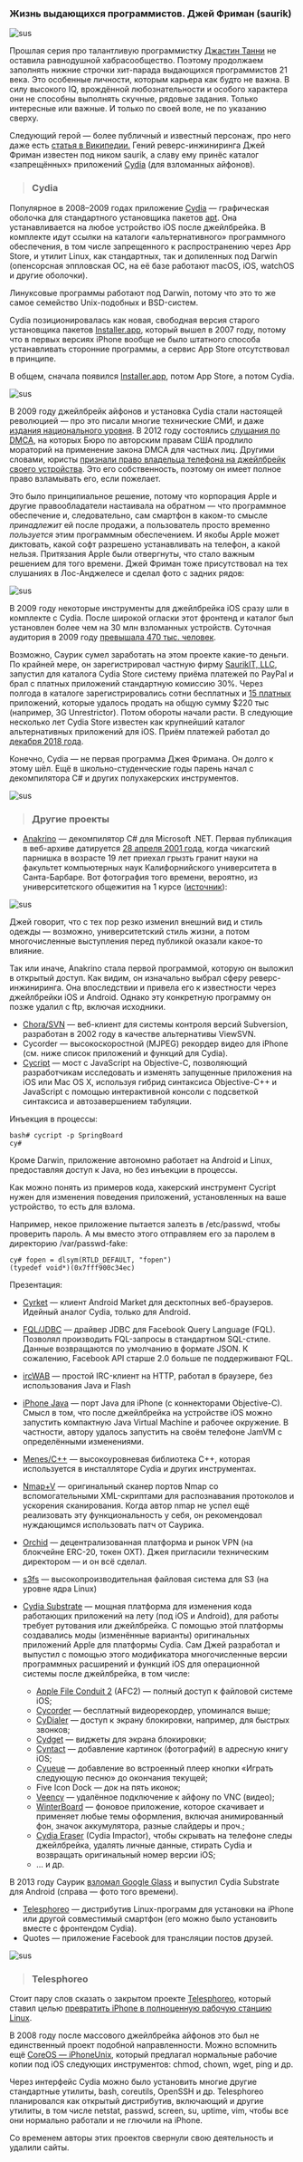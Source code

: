 ### **Жизнь выдающихся программистов. Джей Фриман (saurik)**

![sus](sus.jpeg)

Прошлая серия про талантливую программистку [Джастин Танни](https://habr.com/ru/company/ruvds/blog/682150/) не оставила равнодушной хабрасообщество. Поэтому продолжаем заполнять нижние строчки хит-парада выдающихся программистов 21 века. Это особенные личности, которым карьера как будто не важна. В силу высокого IQ, врождённой любознательности и особого характера они не способны выполнять скучные, рядовые задания. Только интересные или важные. И только по своей воле, не по указанию сверху.

Следующий герой — более публичный и известный персонаж, про него даже есть [статья в Википедии.](https://en.wikipedia.org/wiki/Jay_Freeman) Гений реверс-инжиниринга Джей Фриман известен под ником saurik, а славу ему принёс каталог «запрещённых» приложений [Cydia](https://cydia.saurik.com/) (для взломанных айфонов).

> ### Cydia

Популярное в 2008–2009 годах приложение [Cydia](https://cydia.saurik.com/) — графическая оболочка для стандартного установщика пакетов [apt](https://tracker.debian.org/pkg/apt). Она устанавливается на любое устройство iOS после джейлбрейка. В комплекте идут ссылки на каталоги «альтернативного» программного обеспечения, в том числе запрещенного к распространению через App Store, и утилит Linux, как стандартных, так и допиленных под Darwin (опенсорсная эппловская ОС, на её базе работают macOS, iOS, watchOS и другие оболочки).

Линуксовые программы работают под Darwin, потому что это то же самое семейство Unix-подобных и BSD-систем.

Cydia позиционировалась как новая, свободная версия старого установщика пакетов [Installer.app](https://en.wikipedia.org/wiki/Installer.app), который вышел в 2007 году, потому что в первых версиях iPhone вообще не было штатного способа устанавливать сторонние программы, а сервис App Store отсутствовал в принципе.

В общем, сначала появился [Installer.app](https://en.wikipedia.org/wiki/Installer.app), потом App Store, а потом Cydia.

![sus](sus2.jpeg)


В 2009 году джейлбрейк айфонов и установка Cydia стали настоящей революцией — про это писали многие технические СМИ, и даже [издания национального уровня](https://www.wsj.com/articles/SB123629876097346481). В 2012 году состоялись [слушания по DMCA](https://www.copyright.gov/newsnet/2012/451.html), на которых Бюро по авторским правам США продлило мораторий на применение закона DMCA для частных лиц. Другими словами, юристы [признали право владельца телефона на джейлбрейк своего устройства](https://www.eff.org/cases/2012-dmca-rulemaking). Это его собственность, поэтому он имеет полное право взламывать его, если пожелает.

Это было принципиальное решение, потому что корпорация Apple и другие правообладатели настаивала на обратном — что программное обеспечение и, следовательно, сам смартфон в каком-то смысле *принадлежит* ей после продажи, а пользователь просто временно *пользуется* этим программным обеспечением. И якобы Apple может диктовать, какой софт разрешено устанавливать на телефон, а какой нельзя. Притязания Apple были отвергнуты, что стало важным решением для того времени. Джей Фриман тоже присутствовал на тех слушаниях в Лос-Анджелесе и сделал фото с задних рядов:

![sus](sus3.jpeg)


В 2009 году некоторые инструменты для джейлбрейка iOS сразу шли в комплекте с Cydia. После широкой огласки этот фронтенд и каталог был установлен более чем на 30 млн взломанных устройств. Суточная аудитория в 2009 году [превышала 470 тыс. человек](https://www.wired.com/2009/08/cydia-app-store/).

Возможно, Саурик сумел заработать на этом проекте какие-то деньги. По крайней мере, он зарегистрировал частную фирму [SaurikIT, LLC](https://www.saurikit.com/), запустил для каталога Cydia Store систему приёма платежей по PayPal и брал с платных приложений стандартную комиссию 30%. Через полгода в каталоге зарегистрировались сотни бесплатных и [15 платных](https://www.wired.com/2009/08/cydia-app-store/) приложений, которые удалось продать на общую сумму $220 тыс (например, 3G Unrestrictor). Потом обороты начали расти. В следующие несколько лет Cydia Store известен как крупнейший каталог альтернативных приложений для iOS. Приём платежей работал до [декабря 2018 года](https://www.theverge.com/2018/12/16/18143422/cydia-disables-in-app-purchases-ios-jailbreak-store-apple-iphone). 

Конечно, Cydia — не первая программа Джея Фримана. Он долго к этому шёл. Ещё в школьно-студенческие годы парень начал с декомпилятора C# и других полухакерских инструментов. 

![sus](sus5.jpeg)

> ### Другие проекты

* [Anakrino](https://web.archive.org/web/20050203180426/http://www.saurik.com/net/exemplar/) — декомпилятор C# для Microsoft .NET. Первая публикация в веб-архиве датируется [28 апреля 2001 года](https://web.archive.org/web/20010428135752/http://www.saurik.com/net/exemplar/), когда чикагский парнишка в возрасте 19 лет приехал грызть гранит науки на факультет компьютерных наук Калифорнийского университета в Санта-Барбаре. Вот фотография того времени, вероятно, из университетского общежития на 1 курсе ([источник](https://vimeo.com/126618332)):

![sus](sus4.jpeg)


Джей говорит, что с тех пор резко изменил внешний вид и стиль одежды — возможно, университетский стиль жизни, а потом многочисленные выступления перед публикой оказали какое-то влияние.

Так или иначе, Anakrino стала первой программой, которую он выложил в открытый доступ. Как видим, он изначально выбрал сферу реверс-инжиниринга. Она впоследствии и привела его к известности через джейлбрейки iOS и Android. Однако эту конкретную программу он позже удалил с ftp, включая исходники.

* [Chora/SVN](https://svn.haxx.se/dev/archive-2002-06/1614.shtml) — веб-клиент для системы контроля версий Subversion, разработан в 2002 году в качестве альтернативы ViewSVN.
* Cycorder — высокоскоростной (MJPEG) рекордер видео для iPhone (см. ниже список приложений и функций для Cydia).
* [Cycript](http://www.cycript.org/) — мост с JavaScript на Objective-C, позволяющий разработчикам исследовать и изменять запущенные приложения на iOS или Mac OS X, используя гибрид синтаксиса Objective-C++ и JavaScript с помощью интерактивной консоли с подсветкой синтаксиса и автозавершением табуляции.

Инъекция в процессы:

    bash# cycript -p SpringBoard
    cy#

Кроме Darwin, приложение автономно работает на Android и Linux, предоставляя доступ к Java, но без инъекции в процессы.

Как можно понять из примеров кода, хакерский инструмент Cycript нужен для изменения поведения приложений, установленных на ваше устройство, то есть для взлома.

Например, некое приложение пытается залезть в /etc/passwd, чтобы проверить пароль. А мы вместо этого отправляем его за паролем в директорию /var/passwd-fake:

    cy# fopen = dlsym(RTLD_DEFAULT, "fopen")
    (typedef void*)(0x7fff900c34ec)

Презентация:

* [Cyrket](https://web.archive.org/web/20081218052235/http://www.cyrket.com/) — клиент Android Market для десктопных веб-браузеров. Идейный аналог Cydia, только для Android.
* [FQL/JDBC](https://web.archive.org/web/20090620102150/http://forum.developers.facebook.com/viewtopic.php?pid=9172) — драйвер JDBC для Facebook Query Language (FQL). Позволял производить FQL-запросы в стандартном SQL-стиле. Данные возвращаются по умолчанию в формате JSON. К сожалению, Facebook API старше 2.0 больше пе поддерживают FQL.
* [ircWAB](https://web.archive.org/web/20080829211521/http://www.irclogs.com/irc-bin/login.irc?net=srks) — простой IRC-клиент на HTTP, работал в браузере, без использования Java и Flash
* [iPhone Java](https://web.archive.org/web/20071212202601/http://iphone.fiveforty.net/wiki/index.php/IPhone_Java) — порт Java для iPhone (с коннекторами Objective-C). Смысл в том, что после джейлбрейка на устройстве iOS можно запустить компактную Java Virtual Machine и рабочее окружение. В частности, автору удалось запустить на своём телефоне JamVM с определёнными изменениями.
* [Menes/C++](http://svn.saurik.com/repos/menes/trunk/) — высокоуровневая библиотека C++, которая используется в инсталляторе Cydia и других инструментах.
* [Nmap+V](https://web.archive.org/web/20230000000000*/ftp://ftp.saurik.com/pub/nmap/nmap%2BV) — оригинальный сканер портов Nmap со вспомогательными XML-скриптами для распознавания протоколов и ускорения сканирования. Когда автор nmap не успел ещё реализовать эту функциональность у себя, он рекомендовал нуждающимся использовать патч от Саурика.
* [Orchid](https://www.orchid.com/) — децентрализованная платформа и рынок VPN (на блокчейне ERC-20, токен OXT). Джея пригласили техническим директором — и он всё сделал.
* [s3fs](http://svn.saurik.com/repos/menes/trunk/s3fs/) — высокопроизводительная файловая система для S3 (на уровне ядра Linux)
* [Cydia Substrate](http://www.cydiasubstrate.com/) — мощная платформа для изменения кода работающих приложений на лету (под iOS и Android), для работы требует рутования или джейлбрейка. С помощью этой платформы создавались моды (изменённые варианты) оригинальных приложений Apple для платформы Cydia. Сам Джей разработал и выпустил с помощью этого модификатора многочисленные версии программных расширений и функций iOS для операционной системы после джейлбрейка, в том числе:

   * [Apple File Conduit 2](https://www.redmondpie.com/afc2-for-ios-8-8.1-released-by-saurik-gives-full-file-system-access-over-usb/) (AFC2) — полный доступ к файловой системе iOS;
   * [Cycorder](https://www.imore.com/the-free-iphone-video-recorder-cycorder) — бесплатный видеорекордер, упоминался выше;
   * [CyDialer](https://www.wsj.com/articles/BL-DGB-9421) — доступ к экрану блокировки, например, для быстрых звонков;
   * [Cydget](https://www.wsj.com/articles/BL-DGB-9421) — виджеты для экрана блокировки;
   * [Cyntact](https://web.archive.org/web/20180202012532/https://www.imore.com/daily-tip-add-contact-pics-address-book-cyntact-jailbreak) — добавление картинок (фотографий) в адресную книгу iOS;
   * [Cyueue](https://lifehacker.com/cyueue-adds-quick-song-queuing-to-the-ios-music-app-5991880) — добавление во встроенный плеер кнопки «Играть следующую песню» до окончания текущей;
   * Five Icon Dock — док на пять иконок;
   * [Veency](https://cydia.saurik.com/package/veency/) — удалённое подключение к айфону по VNC (видео);
   * [WinterBoard](https://appadvice.com/appnn/2008/08/how-to-use-winterboard-summerboard-replacement-a-walkthrough) — фоновое приложение, которое скачивает и применяет любые темы оформления, включая анимированный фон, значок аккумулятора, разные слайдеры и проч.;
   * [Cydia Eraser](https://www.networkworld.com/article/2950156/new-un-jailbreaking-tool-cydia-impactor-for-ios-has-android-roots.html) (Cydia Impactor), чтобы скрывать на телефоне следы джейлбрейка, удалять личные данные, стирать Cydia и возвращать оригинальный номер версии iOS;
   * … и др.

В 2013 году Саурик [взломал Google Glass](https://www.forbes.com/sites/andygreenberg/2013/04/26/google-glass-has-already-been-hacked-by-jailbreakers/?sh=2c927d624dcc) и выпустил Cydia Substrate для Android (справа — фото того времени).
* [Telesphoreo](https://web.archive.org/web/20110728083846/http://www.telesphoreo.org/) — дистрибутив Linux-программ для установки на iPhone или другой совместимый смартфон (его можно было установить вместе с фронтендом Cydia).
* Quotes — приложение Facebook для трансляции постов друзей.

![sus](sus5.png)

> ### Telesphoreo

Стоит пару слов сказать о закрытом проекте [Telesphoreo](https://web.archive.org/web/20110716010440/http://www.saurik.com/id/1), который ставил целью [превратить iPhone в полноценную рабочую станцию Linux](https://www.linuxinsider.com/story/android-schmandroid-linux-on-the-iphone-62209.html).

В 2008 году после массового джейлбрейка айфонов это был не единственный проект подобной направленности. Можно вспомнить ещё [CoreOS — iPhoneUnix](https://web.archive.org/web/20090620091637/http://www.wickedpsyched.com/iphone/unixtools), который предлагал нормальные рабочие копии под iOS следующих инструментов: chmod, chown, wget, ping и др.

Через интерфейс Cydia можно было установить многие другие стандартные утилиты, bash, coreutils, OpenSSH и др. Telesphoreo планировался как открытый дистрибутив, включающий и другие утилиты, в том числе netstat, passwd, screen, su, uptime, vim, чтобы все они нормально работали и не глючили на iPhone.

Со временем авторы этих проектов свернули свою деятельность и удалили сайты.
